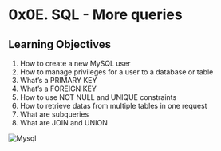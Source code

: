 # 0x0E. SQL - More queries

## Learning Objectives

1. How to create a new MySQL user
2. How to manage privileges for a user to a database or table
3. What’s a PRIMARY KEY
4. What’s a FOREIGN KEY
5. How to use NOT NULL and UNIQUE constraints
6. How to retrieve datas from multiple tables in one request
7. What are subqueries
8. What are JOIN and UNION

![Mysql](https://mox.cl/thumbnail/850/static/articles/myisam-o-innodb-motores-en-mysql.jpg)

